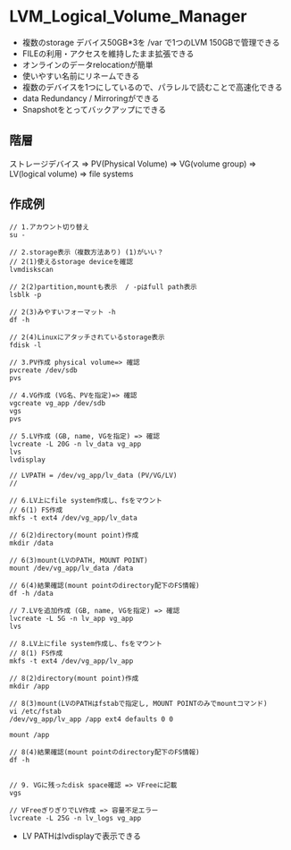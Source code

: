 # LVM_Logical_Volume_Manager

* 複数のstorage デバイス50GB*3を /var で1つのLVM 150GBで管理できる
* FILEの利用・アクセスを維持したまま拡張できる
* オンラインのデータrelocationが簡単
* 使いやすい名前にリネームできる
* 複数のデバイスを1つにしているので、パラレルで読むことで高速化できる
* data Redundancy / Mirroringができる
* Snapshotをとってバックアップにできる


## 階層
ストレージデバイス => PV(Physical Volume) => VG(volume group) => LV(logical volume) => file systems

## 作成例

```
// 1.アカウント切り替え
su -

// 2.storage表示（複数方法あり) (1)がいい？
// 2(1)使えるstorage deviceを確認
lvmdiskscan

// 2(2)partition,mountも表示  / -pはfull path表示
lsblk -p

// 2(3)みやすいフォーマット -h
df -h

// 2(4)Linuxにアタッチされているstorage表示
fdisk -l

// 3.PV作成 physical volume=> 確認
pvcreate /dev/sdb
pvs

// 4.VG作成 (VG名、PVを指定)=> 確認
vgcreate vg_app /dev/sdb
vgs
pvs

// 5.LV作成 (GB, name, VGを指定) => 確認
lvcreate -L 20G -n lv_data vg_app
lvs
lvdisplay

// LVPATH = /dev/vg_app/lv_data (PV/VG/LV)
// 

// 6.LV上にfile system作成し、fsをマウント
// 6(1) FS作成
mkfs -t ext4 /dev/vg_app/lv_data

// 6(2)directory(mount point)作成
mkdir /data

// 6(3)mount(LVのPATH, MOUNT POINT)
mount /dev/vg_app/lv_data /data

// 6(4)結果確認(mount pointのdirectory配下のFS情報)
df -h /data

// 7.LVを追加作成 (GB, name, VGを指定) => 確認
lvcreate -L 5G -n lv_app vg_app
lvs

// 8.LV上にfile system作成し、fsをマウント
// 8(1) FS作成
mkfs -t ext4 /dev/vg_app/lv_app

// 8(2)directory(mount point)作成
mkdir /app

// 8(3)mount(LVのPATHはfstabで指定し, MOUNT POINTのみでmountコマンド)
vi /etc/fstab
/dev/vg_app/lv_app /app ext4 defaults 0 0

mount /app

// 8(4)結果確認(mount pointのdirectory配下のFS情報)
df -h 


// 9. VGに残ったdisk space確認 => VFreeに記載
vgs

// VFreeぎりぎりでLV作成 => 容量不足エラー
lvcreate -L 25G -n lv_logs vg_app
```

* LV PATHはlvdisplayで表示できる


